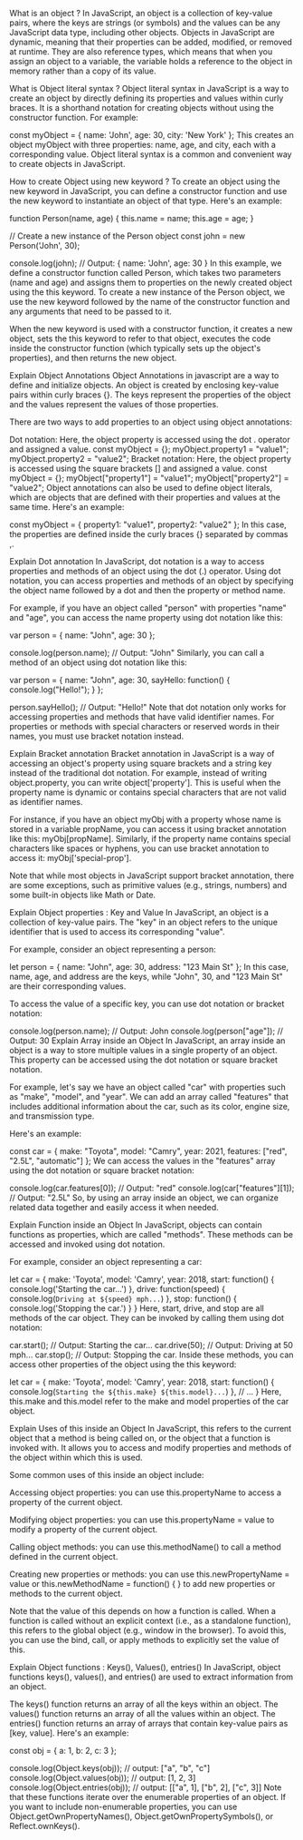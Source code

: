 What is an object ?
In JavaScript, an object is a collection of key-value pairs, where the keys are strings (or symbols) and the values can be any JavaScript data type, including other objects. Objects in JavaScript are dynamic, meaning that their properties can be added, modified, or removed at runtime. They are also reference types, which means that when you assign an object to a variable, the variable holds a reference to the object in memory rather than a copy of its value.

What is Object literal syntax ?
Object literal syntax in JavaScript is a way to create an object by directly defining its properties and values within curly braces. It is a shorthand notation for creating objects without using the constructor function. For example:

const myObject = { 
  name: 'John', 
  age: 30, 
  city: 'New York' 
};
This creates an object myObject with three properties: name, age, and city, each with a corresponding value. Object literal syntax is a common and convenient way to create objects in JavaScript.

How to create Object using new keyword ?
To create an object using the new keyword in JavaScript, you can define a constructor function and use the new keyword to instantiate an object of that type. Here's an example:

function Person(name, age) {
  this.name = name;
  this.age = age;
}

// Create a new instance of the Person object
const john = new Person('John', 30);

console.log(john); // Output: { name: 'John', age: 30 }
In this example, we define a constructor function called Person, which takes two parameters (name and age) and assigns them to properties on the newly created object using the this keyword. To create a new instance of the Person object, we use the new keyword followed by the name of the constructor function and any arguments that need to be passed to it.

When the new keyword is used with a constructor function, it creates a new object, sets the this keyword to refer to that object, executes the code inside the constructor function (which typically sets up the object's properties), and then returns the new object.

Explain Object Annotations
Object Annotations in javascript are a way to define and initialize objects. An object is created by enclosing key-value pairs within curly braces {}. The keys represent the properties of the object and the values represent the values of those properties.

There are two ways to add properties to an object using object annotations:

Dot notation: Here, the object property is accessed using the dot . operator and assigned a value.
const myObject = {};
myObject.property1 = "value1";
myObject.property2 = "value2";
Bracket notation: Here, the object property is accessed using the square brackets [] and assigned a value.
const myObject = {};
myObject["property1"] = "value1";
myObject["property2"] = "value2";
Object annotations can also be used to define object literals, which are objects that are defined with their properties and values at the same time. Here's an example:

const myObject = {
  property1: "value1",
  property2: "value2"
};
In this case, the properties are defined inside the curly braces {} separated by commas ,.

Explain Dot annotation
In JavaScript, dot notation is a way to access properties and methods of an object using the dot (.) operator. Using dot notation, you can access properties and methods of an object by specifying the object name followed by a dot and then the property or method name.

For example, if you have an object called "person" with properties "name" and "age", you can access the name property using dot notation like this:

var person = {
  name: "John",
  age: 30
};

console.log(person.name); // Output: "John"
Similarly, you can call a method of an object using dot notation like this:

var person = {
  name: "John",
  age: 30,
  sayHello: function() {
    console.log("Hello!");
  }
};

person.sayHello(); // Output: "Hello!"
Note that dot notation only works for accessing properties and methods that have valid identifier names. For properties or methods with special characters or reserved words in their names, you must use bracket notation instead.

Explain Bracket annotation
Bracket annotation in JavaScript is a way of accessing an object's property using square brackets and a string key instead of the traditional dot notation. For example, instead of writing object.property, you can write object['property']. This is useful when the property name is dynamic or contains special characters that are not valid as identifier names.

For instance, if you have an object myObj with a property whose name is stored in a variable propName, you can access it using bracket annotation like this: myObj[propName]. Similarly, if the property name contains special characters like spaces or hyphens, you can use bracket annotation to access it: myObj['special-prop'].

Note that while most objects in JavaScript support bracket annotation, there are some exceptions, such as primitive values (e.g., strings, numbers) and some built-in objects like Math or Date.

Explain Object properties : Key and Value
In JavaScript, an object is a collection of key-value pairs. The "key" in an object refers to the unique identifier that is used to access its corresponding "value".

For example, consider an object representing a person:

let person = {
  name: "John",
  age: 30,
  address: "123 Main St"
};
In this case, name, age, and address are the keys, while "John", 30, and "123 Main St" are their corresponding values.

To access the value of a specific key, you can use dot notation or bracket notation:

console.log(person.name); // Output: John
console.log(person["age"]); // Output: 30
Explain Array inside an Object
In JavaScript, an array inside an object is a way to store multiple values in a single property of an object. This property can be accessed using the dot notation or square bracket notation.

For example, let's say we have an object called "car" with properties such as "make", "model", and "year". We can add an array called "features" that includes additional information about the car, such as its color, engine size, and transmission type.

Here's an example:

const car = {
  make: "Toyota",
  model: "Camry",
  year: 2021,
  features: ["red", "2.5L", "automatic"]
};
We can access the values in the "features" array using the dot notation or square bracket notation:

console.log(car.features[0]); // Output: "red"
console.log(car["features"][1]); // Output: "2.5L"
So, by using an array inside an object, we can organize related data together and easily access it when needed.

Explain Function inside an Object
In JavaScript, objects can contain functions as properties, which are called "methods". These methods can be accessed and invoked using dot notation.

For example, consider an object representing a car:

let car = {
  make: 'Toyota',
  model: 'Camry',
  year: 2018,
  start: function() {
    console.log('Starting the car...')
  },
  drive: function(speed) {
    console.log(`Driving at ${speed} mph...`)
  },
  stop: function() {
    console.log('Stopping the car.')
  }
}
Here, start, drive, and stop are all methods of the car object. They can be invoked by calling them using dot notation:

car.start(); // Output: Starting the car...
car.drive(50); // Output: Driving at 50 mph...
car.stop(); // Output: Stopping the car.
Inside these methods, you can access other properties of the object using the this keyword:

let car = {
  make: 'Toyota',
  model: 'Camry',
  year: 2018,
  start: function() {
    console.log(`Starting the ${this.make} ${this.model}...`)
  },
  // ...
}
Here, this.make and this.model refer to the make and model properties of the car object.

Explain Uses of this inside an Object
In JavaScript, this refers to the current object that a method is being called on, or the object that a function is invoked with. It allows you to access and modify properties and methods of the object within which this is used.

Some common uses of this inside an object include:

Accessing object properties: you can use this.propertyName to access a property of the current object.

Modifying object properties: you can use this.propertyName = value to modify a property of the current object.

Calling object methods: you can use this.methodName() to call a method defined in the current object.

Creating new properties or methods: you can use this.newPropertyName = value or this.newMethodName = function() { } to add new properties or methods to the current object.

Note that the value of this depends on how a function is called. When a function is called without an explicit context (i.e., as a standalone function), this refers to the global object (e.g., window in the browser). To avoid this, you can use the bind, call, or apply methods to explicitly set the value of this.

Explain Object functions : Keys(), Values(), entries()
In JavaScript, object functions keys(), values(), and entries() are used to extract information from an object.

The keys() function returns an array of all the keys within an object.
The values() function returns an array of all the values within an object.
The entries() function returns an array of arrays that contain key-value pairs as [key, value].
Here's an example:

const obj = { a: 1, b: 2, c: 3 };

console.log(Object.keys(obj)); // output: ["a", "b", "c"]
console.log(Object.values(obj)); // output: [1, 2, 3]
console.log(Object.entries(obj)); // output: [["a", 1], ["b", 2], ["c", 3]]
Note that these functions iterate over the enumerable properties of an object. If you want to include non-enumerable properties, you can use Object.getOwnPropertyNames(), Object.getOwnPropertySymbols(), or Reflect.ownKeys().